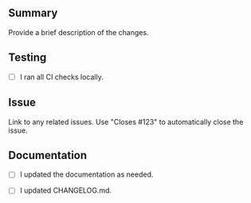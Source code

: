 ## Summary

Provide a brief description of the changes.

## Testing

- [ ] I ran all CI checks locally.

## Issue

Link to any related issues. Use "Closes #123" to automatically close the issue.

## Documentation

- [ ] I updated the documentation as needed.
- [ ] I updated CHANGELOG.md.


